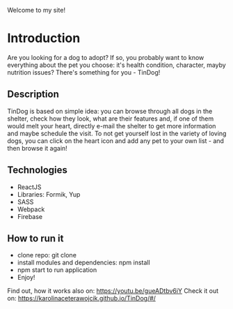 Welcome to my site! 

<h1>Introduction</h1>

Are you looking for a dog to adopt? If so, you probably want to know everything about the pet you choose: it's health condition, character, mayby nutrition issues? There's something for you - TinDog! 

<h2>Description</h2>

TinDog is based on simple idea: you can browse through all dogs in the shelter, check how they look, what are their features and, if one of them would melt your heart, directly e-mail the shelter to get more information and maybe schedule the visit. To not get yourself lost in the variety of loving dogs, you can click on the heart icon and add any pet to your own list - and then browse it again!

<h2>Technologies</h2>

<ul>
  <li>ReactJS</li>
  <li>Libraries: Formik, Yup</li>
  <li>SASS</li>
  <li>Webpack</li>
  <li>Firebase</li>
</ul>

<h2>How to run it</h2>

<ul>
  <li>clone repo: git clone</li>
  <li>install modules and dependencies: npm install</li>
  <li>npm start to run application</li>
  <li>Enjoy!</li>
</ul>

Find out, how it works also on: https://youtu.be/gueADtbv6iY
Check it out on: https://karolinaceterawojcik.github.io/TinDog/#/
